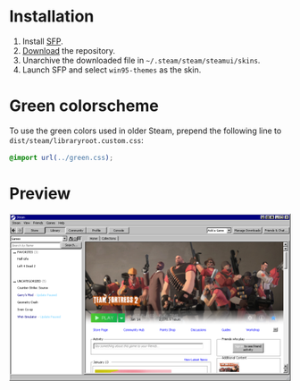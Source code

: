 # Installation

1. Install [SFP](https://github.com/PhantomGamers/SFP).
2. [Download](https://github.com/ricewind012/win95-themes/archive/refs/heads/master.zip) the repository.
3. Unarchive the downloaded file in `~/.steam/steam/steamui/skins`.
4. Launch SFP and select `win95-themes` as the skin.

# Green colorscheme

To use the green colors used in older Steam, prepend the following line to `dist/steam/libraryroot.custom.css`:

```css
@import url(../green.css);
```

# Preview

![Main Window](../img/steam/main-window.png)
